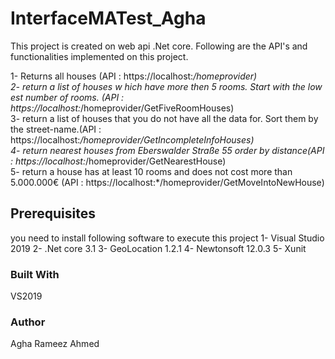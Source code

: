 # InterfaceMATest_Agha
 
This project is created on web api .Net core. Following are the API's and functionalities implemented on this project.

1- Returns all houses (API : https://localhost:*/homeprovider)<br/>
2- return a list of houses w hich have more then 5 rooms. Start with the low est number of rooms. (API : https://localhost:*/homeprovider/GetFiveRoomHouses)<br/>
3- return a list of houses that you do not have all the data for. Sort them by the street-name.(API : https://localhost:*/homeprovider/GetIncompleteInfoHouses)<br/>
4- return nearest houses from Eberswalder Straße 55 order by distance(API : https://localhost:*/homeprovider/GetNearestHouse)<br/>
5- return a house has at least 10 rooms and does not cost more than 5.000.000€ (API : https://localhost:*/homeprovider/GetMoveIntoNewHouse)<br/>

## Prerequisites
you need to install following software to execute this project
1- Visual Studio 2019
2- .Net core 3.1
3- GeoLocation 1.2.1
4- Newtonsoft 12.0.3
5- Xunit

### Built With
VS2019

### Author
Agha Rameez Ahmed

